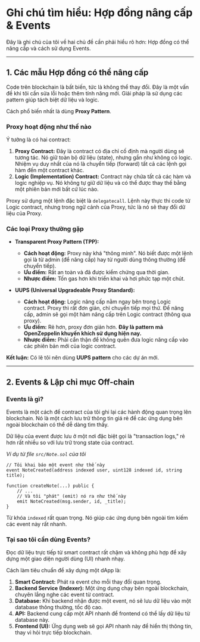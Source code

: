 # Ghi chú tìm hiểu: Hợp đồng nâng cấp & Events

Đây là ghi chú của tôi về hai chủ đề cần phải hiểu rõ hơn: Hợp đồng có thể nâng cấp và cách sử dụng Events.

---

## 1. Các mẫu Hợp đồng có thể nâng cấp

Code trên blockchain là bất biến, tức là không thể thay đổi. Đây là một vấn đề khi tôi cần sửa lỗi hoặc thêm tính năng mới. Giải pháp là sử dụng các pattern giúp tách biệt dữ liệu và logic.

Cách phổ biến nhất là dùng **Proxy Pattern**.

### Proxy hoạt động như thế nào

Ý tưởng là có hai contract:

1.  **Proxy Contract:** Đây là contract có địa chỉ cố định mà người dùng sẽ tương tác. Nó giữ toàn bộ dữ liệu (state), nhưng gần như không có logic. Nhiệm vụ duy nhất của nó là chuyển tiếp (forward) tất cả các lệnh gọi hàm đến một contract khác.
2.  **Logic (Implementation) Contract:** Contract này chứa tất cả các hàm và logic nghiệp vụ. Nó không tự giữ dữ liệu và có thể được thay thế bằng một phiên bản mới bất cứ lúc nào.

Proxy sử dụng một lệnh đặc biệt là `delegatecall`. Lệnh này thực thi code từ Logic contract, nhưng trong ngữ cảnh của Proxy, tức là nó sẽ thay đổi dữ liệu của Proxy.

### Các loại Proxy thường gặp

*   **Transparent Proxy Pattern (TPP):**
    *   **Cách hoạt động:** Proxy này khá "thông minh". Nó biết được một lệnh gọi là từ admin (để nâng cấp) hay từ người dùng thông thường (để chuyển tiếp).
    *   **Ưu điểm:** Rất an toàn và đã được kiểm chứng qua thời gian.
    *   **Nhược điểm:** Tốn gas hơn khi triển khai và hơi phức tạp một chút.

*   **UUPS (Universal Upgradeable Proxy Standard):**
    *   **Cách hoạt động:** Logic nâng cấp nằm ngay bên trong Logic contract. Proxy thì rất đơn giản, chỉ chuyển tiếp mọi thứ. Để nâng cấp, admin sẽ gọi một hàm nâng cấp trên Logic contract (thông qua proxy).
    *   **Ưu điểm:** Rẻ hơn, proxy đơn giản hơn. **Đây là pattern mà OpenZeppelin khuyến khích sử dụng hiện nay.**
    *   **Nhược điểm:** Phải cẩn thận để không quên đưa logic nâng cấp vào các phiên bản mới của logic contract.

**Kết luận:** Có lẽ tôi nên dùng **UUPS pattern** cho các dự án mới.

---

## 2. Events & Lập chỉ mục Off-chain

### Events là gì?

Events là một cách để contract của tôi ghi lại các hành động quan trọng lên blockchain. Nó là một cách lưu trữ thông tin giá rẻ để các ứng dụng bên ngoài blockchain có thể dễ dàng tìm thấy.

Dữ liệu của event được lưu ở một nơi đặc biệt gọi là "transaction logs," rẻ hơn rất nhiều so với lưu trữ trong state của contract.

*Ví dụ từ file `src/Note.sol` của tôi*
```solidity
// Tôi khai báo một event như thế này
event NoteCreated(address indexed user, uint128 indexed id, string title);

function createNote(...) public {
    // ...
    // Và tôi "phát" (emit) nó ra như thế này
    emit NoteCreated(msg.sender, id, _title);
}
```
Từ khóa `indexed` rất quan trọng. Nó giúp các ứng dụng bên ngoài tìm kiếm các event này rất nhanh.

### Tại sao tôi cần dùng Events?

Đọc dữ liệu trực tiếp từ smart contract rất chậm và không phù hợp để xây dựng một giao diện người dùng (UI) nhanh nhạy.

Cách làm tiêu chuẩn để xây dựng một dApp là:

1.  **Smart Contract:** Phát ra event cho mỗi thay đổi quan trọng.
2.  **Backend Service (Indexer):** Một ứng dụng chạy bên ngoài blockchain, chuyên lắng nghe các event từ contract.
3.  **Database:** Khi backend nhận được một event, nó sẽ lưu dữ liệu vào một database thông thường, tốc độ cao.
4.  **API:** Backend cung cấp một API nhanh để frontend có thể lấy dữ liệu từ database này.
5.  **Frontend (UI):** Ứng dụng web sẽ gọi API nhanh này để hiển thị thông tin, thay vì hỏi trực tiếp blockchain.
